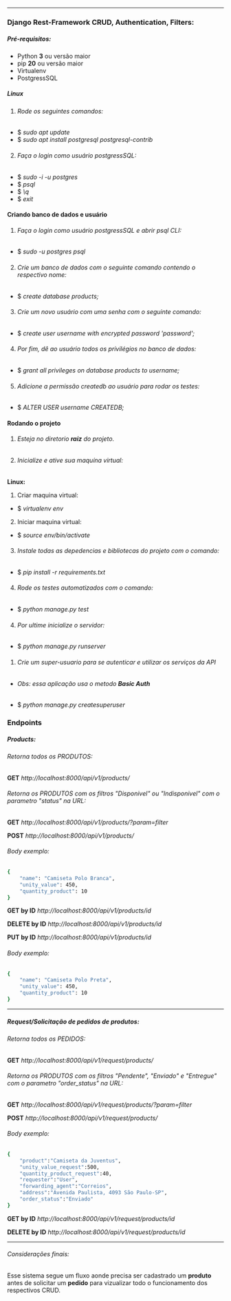 __________________________________________________________________________________
### Django Rest-Framework CRUD, Authentication, Filters:
##### Pré-requisitos:
- Python **3** ou versão maior
- pip **20** ou versão maior
- Virtualenv
- PostgressSQL

##### Linux
1. ###### Rode os seguintes comandos:
- $ _sudo apt update_
- $ _sudo apt install postgresql postgresql-contrib_
2. ###### Faça o login como usuário postgressSQL:
- $ _sudo -i -u postgres_
- $ _psql_
- $ _\q_
- $ _exit_
#### Criando banco de dados e usuário
1. ###### Faça o login como usuário postgressSQL e abrir psql CLI:
- $ _sudo -u postgres psql_
2. ###### Crie um banco de dados com o seguinte comando contendo o respectivo nome:
- $ _create database products;_
3. ###### Crie um novo usuário com uma senha com o seguinte comando:
- $ _create user username with encrypted password 'password';_
4. ###### Por fim, dê ao usuário todos os privilégios no banco de dados:
- $ _grant all privileges on database products to username;_
5. ###### Adicione a permissão createdb ao usuário para rodar os testes:
- $ _ALTER USER username CREATEDB;_

#### Rodando o projeto
1. ###### Esteja no diretorio **raiz** do projeto.
2. ###### Inicialize e ative sua maquína virtual:
**Linux:**
1. Criar maquina virtual:
- $ _virtualenv env_
2. Iniciar maquina virtual: 
- $ _source env/bin/activate_
3. ###### Instale todas as depedencias e bibliotecas do projeto com o comando:
- $ _pip install -r requirements.txt_
4. ###### Rode os testes automatizados com o comando:  
- $ _python manage.py test_
4. ###### Por ultime inicialize o servidor:
- $ _python manage.py runserver_

1. ###### Crie um super-usuario para se autenticar e utilizar os serviços da API
- ###### Obs: essa aplicação usa o metodo **Basic Auth** 
- $ _python manage.py createsuperuser_
### Endpoints
##### Products:
###### Retorna todos os PRODUTOS:
**GET** _http://localhost:8000/api/v1/products/_
###### Retorna os PRODUTOS com os filtros "Disponivel" ou "Indisponivel" com o parametro "status" na URL:
**GET** _http://localhost:8000/api/v1/products/?param=filter_

**POST** _http://localhost:8000/api/v1/products/_
###### Body exemplo:
```sh
{
    "name": "Camiseta Polo Branca",
    "unity_value": 450,
    "quantity_product": 10
}
```

**GET by ID** _http://localhost:8000/api/v1/products/id_

**DELETE by ID** _http://localhost:8000/api/v1/products/id_

**PUT by ID** _http://localhost:8000/api/v1/products/id_
###### Body exemplo:
```sh
{
    "name": "Camiseta Polo Preta",
    "unity_value": 450,
    "quantity_product": 10
}
```

___________________________________________________________________________________

##### Request/Solicitação de pedidos de produtos:
###### Retorna todos os PEDIDOS:
**GET** _http://localhost:8000/api/v1/request/products/_
###### Retorna os PRODUTOS com os filtros "Pendente", "Enviado" e "Entregue" com o parametro "order_status" na URL:
**GET** _http://localhost:8000/api/v1/request/products/?param=filter_

**POST** _http://localhost:8000/api/v1/request/products/_
###### Body exemplo:
```sh
{
    "product":"Camiseta da Juventus",
    "unity_value_request":500,
    "quantity_product_request":40,
    "requester":"User",
    "forwarding_agent":"Correios",
    "address":"Avenida Paulista, 4093 São Paulo-SP",
    "order_status":"Enviado"
}
```

**GET by ID** _http://localhost:8000/api/v1/request/products/id_

**DELETE by ID** _http://localhost:8000/api/v1/request/products/id_

___________________________________________________________________________________

###### Considerações finais:
Esse sistema segue um fluxo aonde precisa ser cadastrado um **produto** antes de solicitar um **pedido** para vizualizar todo o funcionamento dos respectivos CRUD.